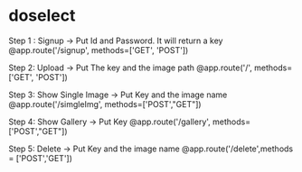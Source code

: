 # doselect

Step 1 : Signup -> Put Id and Password. It will return a key  @app.route('/signup', methods=['GET', 'POST'])

Step 2: Upload -> Put The key and the image path @app.route('/', methods=['GET', 'POST'])

Step 3: Show Single Image -> Put Key and the image name @app.route('/simgleImg', methods=['POST',"GET"])

Step 4: Show Gallery -> Put Key  @app.route('/gallery', methods=['POST',"GET"])

Step 5: Delete -> Put Key and the image name @app.route('/delete',methods = ['POST','GET'])

